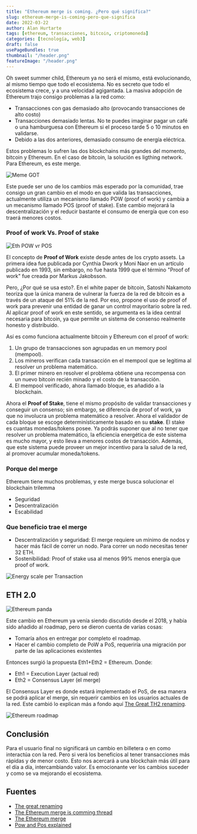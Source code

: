 ```yaml
---
title: "Ethereum merge is coming. ¿Pero qué significa?"
slug: ethereum-merge-is-coming-pero-que-significa
date: 2022-03-22
author: Alan Hurtarte
tags: [ethereum, transacciones, bitcoin, criptomoneda]
categories: [tecnología, web3]
draft: false
usePageBundles: true
thumbnail: "/header.png"
featureImage: "/header.png"
---
```


<!-- # The Ethereum merge is coming. ¿Pero qué significa? -->

Oh sweet summer child, Ethereum ya no será el mismo, está evolucionando, al mismo tiempo que todo el ecosistema. No es secreto que todo el ecosistema crece, y a una velocidad agigantada. La masiva adopción de Ethereum trajo consigo problemas a la red como:
* Transacciones con gas demasiado alto (provocando transacciones de alto costo)
* Transacciones demasiado lentas. No te puedes imaginar pagar un café o una hamburguesa con Ethereum si el proceso tarde 5 o 10 minutos en validarse.
* Debido a las dos anteriores, demasiado consumo de energía eléctrica.

<!-- TEASER_END -->

Estos problemas lo sufren las dos blockchains más grandes del momento, bitcoin y Ethereum. En el caso de bitcoin, la solución es ligthing network. Para Ethereum, es este merge.


![Meme GOT](meme-summer.jpeg)

Este puede ser uno de los cambios más esperado por la comunidad, trae consigo un gran cambio en el modo en que valida las transacciones, actualmente utiliza un mecanismo llamado POW (proof of work) y cambia a un mecanismo llamado POS (proof of stake). Este cambio mejorará la descentralización y el reducir bastante el consumo de energía que con eso traerá menores costos.

### Proof of work Vs. Proof of stake
![Eth POW vr POS](eth-pow-pos.png)

El concepto de **Proof of Work** existe desde antes de los crypto assets. La primera idea fue publicada por Cynthia Dwork y Moni Naor en un artículo publicado en 1993, sin embargo, no fue hasta 1999 que el término "Proof of work" fue creada por Markus Jakobsson.

Pero, ¿Por qué se usa esto?. En el white paper de bitcoin, Satoshi Nakamoto teoriza que la única manera de vulnerar la fuerza de la red de bitcoin es a través de un ataque del 51% de la red. Por eso, propone el uso de proof of work para prevenir una entidad de ganar un control mayoritario sobre la red. Al aplicar proof of work en este sentido, se argumenta es la idea central necesaria para bitcoin, ya que permite un sistema de consenso realmente honesto y distribuido.

Así es como funciona actualmente bitcoin y Ethereum con el proof of work:
1. Un grupo de transacciones son agrupadas en un memory pool (mempool).
2. Los mineros verifican cada transacción en el mempool que se legitima al resolver un problema matemático.
3. El primer minero en resolver el problema obtiene una recompensa con un nuevo bitcoin recién minado y el costo de la transacción.
4. El mempool verificado, ahora llamado bloque, es añadido a la blockchain.

Ahora el **Proof of Stake**, tiene el mismo propósito de validar transacciones y conseguir un consenso; sin embargo, se diferencia de proof of work, ya que no involucra un problema matemático a resolver. Ahora el validador de cada bloque se escoge determinísticamente basado en su **stake**. El stake es cuantas monedas/tokens posee. Ya podrás suponer que al no tener que resolver un problema matemático, la eficiencia energética de este sistema es mucho mayor, y esto lleva a menores costos de transacción. Además, que este sistema puede proveer un mejor incentivo para la salud de la red, al promover acumular moneda/tokens.

### Porque del merge
Ethereum tiene muchos problemas, y este merge busca solucionar el blockchain trilemma
* Seguridad
* Descentralización
* Escabilidad

### Que beneficio trae el merge
* Descentralización y seguridad: El merge requiere un mínimo de nodos y hacer más fácil de correr un nodo. Para correr un nodo necesitas tener 32 ETH.
* Sostenibilidad: Proof of stake usa al menos 99% menos energía que proof of work.


![Energy scale per Transaction](energy.png)



## ETH 2.0
![Ethereum panda](ethereum_panda.png)

Este cambio en Ethereum ya venía siendo discutido desde el 2018, y había sido añadido al roadmap, pero se dieron cuenta de varias cosas:
* Tomaría años en entregar por completo el roadmap.
* Hacer el cambio completo de PoW a PoS, requeriría una migración por parte de las aplicaciones existentes

Entonces surgió la propuesta Eth1+Eth2 = Ethereum. Donde:
* Eth1 = Execution Layer (actual red)
* Eth2 = Consensus Layer (el merge)

El Consensus Layer es donde estará implementado el PoS, de esa manera se podrá aplicar el merge, sin requerir cambios en los usuarios actuales de la red. Este cambió lo explican más a fondo aquí [The Great TH2 renaming](https://blog.ethereum.org/2022/01/24/the-great-eth2-renaming/).

![Ethereum roadmap](upgrade_path.png)
## Conclusión
Para el usuario final no significará un cambio en billetera o en como interactúa con la red. Pero si verá los beneficios al tener transacciones más rápidas y de menor costo. Esto nos acercará a una blockchain más útil para el día a día, intercambiando valor.
Es emocionante ver los cambios suceder y como se va mejorando el ecosistema.

## Fuentes
* [The great renaming](https://blog.ethereum.org/2022/01/24/the-great-eth2-renaming/)
* [The Ethereum merge is comming thread](https://twitter.com/JackNiewold/status/1506779959242764288)
* [The Ethereum merge](https://ethereum.org/en/upgrades/merge/#main-content)
* [Pow and Pos explained](https://hackernoon.com/consensus-mechanisms-explained-pow-vs-pos-89951c66ae10)
